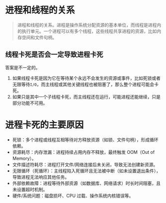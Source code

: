 # 进程和线程的关系

> 进程和线程的关系。进程是操作系统分配资源的基本单位，而线程是进程内的执行单元。一个进程可以有多个线程，这些线程共享进程的资源，比如内存空间和文件句柄。

## 线程卡死是否会一定导致进程卡死

答案是不一定的。

1. 如果线程卡死是因为它在等待某个永远不会发生的资源或事件，比如死锁或者无限等待`I/O`，而主线程或其他关键线程也被阻塞了，那么整个进程可能会卡死。
2. 如果只是其中一个子线程卡死，而主线程还在运行，可能进程还能继续，只是部分功能不可用。


# 进程卡死的主要原因

- 死锁：多个进程或线程互相等待对方释放资源（如锁、文件句柄），形成循环依赖。
- 资源耗尽：内存泄漏：进程持续占用内存不释放，最终触发 OOM（Out of Memory）。
- 文件描述符耗尽：进程打开文件/网络连接后未关闭，导致无法创建新资源。
- 无限循环（死循环）：主线程陷入死循环且无法被中断（如未设置退出条件），导致进程无法响应其他任务。
- 外部依赖故障：进程等待外部资源（如数据库、网络请求）时长时间阻塞，且未设置超时机制。
- 硬件/系统问题：磁盘损坏、CPU 过载、操作系统内核错误等。